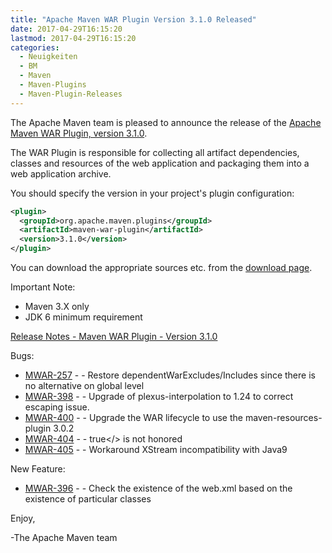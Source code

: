```yaml
---
title: "Apache Maven WAR Plugin Version 3.1.0 Released"
date: 2017-04-29T16:15:20
lastmod: 2017-04-29T16:15:20
categories:
  - Neuigkeiten
  - BM
  - Maven
  - Maven-Plugins
  - Maven-Plugin-Releases
---
```

The Apache Maven team is pleased to announce the release of the 
[Apache Maven WAR Plugin, version 3.1.0](https://maven.apache.org/plugins/maven-war-plugin/).

The WAR Plugin is responsible for collecting all artifact dependencies, classes
and resources of the web application and packaging them into a web application
archive.

You should specify the version in your project's plugin configuration:

```xml
<plugin>
  <groupId>org.apache.maven.plugins</groupId>
  <artifactId>maven-war-plugin</artifactId>
  <version>3.1.0</version>
</plugin>
```

You can download the appropriate sources etc. from the [download page][download].

Important Note: 

 * Maven 3.X only
 * JDK 6 minimum requirement


<!-- more -->

[Release Notes - Maven WAR Plugin - Version 3.1.0](https://issues.apache.org/jira/secure/ReleaseNote.jspa?projectId=12318121&version=12331760)


Bugs:

 * [MWAR-257](https://issues.apache.org/jira/browse/MWAR-257) - - Restore dependentWarExcludes/Includes since there is no alternative on global level
 * [MWAR-398](https://issues.apache.org/jira/browse/MWAR-398) - - Upgrade of plexus-interpolation to 1.24 to correct escaping issue.
 * [MWAR-400](https://issues.apache.org/jira/browse/MWAR-400) - - Upgrade the WAR lifecycle to use the maven-resources-plugin 3.0.2
 * [MWAR-404](https://issues.apache.org/jira/browse/MWAR-404) - - <filteringDeploymentDescriptors>true</> is not honored
 * [MWAR-405](https://issues.apache.org/jira/browse/MWAR-405) - - Workaround XStream incompatibility with Java9

New Feature:

 * [MWAR-396](https://issues.apache.org/jira/browse/MWAR-396) - - Check the existence of the web.xml based on the existence of particular classes

Enjoy,

-The Apache Maven team

[download]: https://maven.apache.org/plugins/maven-war-plugin/download.cgi

